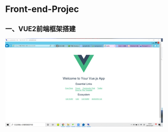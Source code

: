 # Front-end-Projec
## 一、VUE2前端框架搭建
![截图](https://raw.githubusercontent.com/jiayiup/Front-end-Project/master/1.png)
